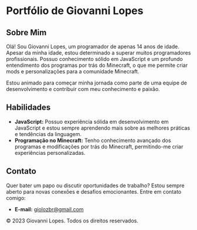# Portfólio de Giovanni Lopes

## Sobre Mim
Olá! Sou Giovanni Lopes, um programador de apenas 14 anos de idade. Apesar da minha idade, estou determinado a superar muitos programadores profissionais. Possuo conhecimento sólido em JavaScript e um profundo entendimento dos programas por trás do Minecraft, o que me permite criar mods e personalizações para a comunidade Minecraft.

Estou animado para começar minha jornada como parte de uma equipe de desenvolvimento e contribuir com meu conhecimento e paixão.

## Habilidades
- **JavaScript:** Possuo experiência sólida em desenvolvimento em JavaScript e estou sempre aprendendo mais sobre as melhores práticas e tendências da linguagem.
- **Programação no Minecraft:** Tenho conhecimento avançado dos programas e modificações por trás do Minecraft, permitindo-me criar experiências personalizadas.

## Contato
Quer bater um papo ou discutir oportunidades de trabalho? Estou sempre aberto para novas conexões e desafios emocionantes. Entre em contato comigo:

- **E-mail:** [giolozbr@gmail.com](mailto:giolozbr@gmail.com)

© 2023 Giovanni Lopes. Todos os direitos reservados.
